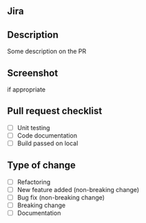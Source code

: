 ## Jira

## Description

Some description on the PR

## Screenshot

if appropriate

## Pull request checklist

- [ ] Unit testing
- [ ] Code documentation
- [ ] Build passed on local

## Type of change

- [ ] Refactoring
- [ ] New feature added (non-breaking change)
- [ ] Bug fix (non-breaking change)
- [ ] Breaking change
- [ ] Documentation
